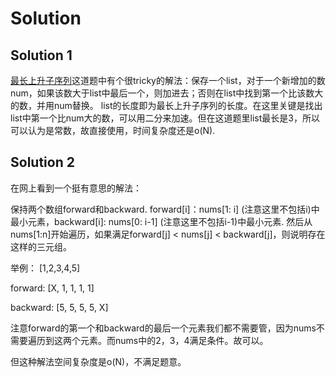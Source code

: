# Solution

## Solution 1
[最长上升子序列](../../Codes/300)这道题中有个很tricky的解法：保存一个list，对于一个新增加的数num，如果该数大于list中最后一个，则加进去；否则在list中找到第一个比该数大的数，并用num替换。
list的长度即为最长上升子序列的长度。在这里关键是找出list中第一个比num大的数，可以用二分来加速。但在这道题里list最长是3，所以可以认为是常数，故直接使用，时间复杂度还是o(N).

## Solution 2
在网上看到一个挺有意思的解法：

保持两个数组forward和backward. forward[i]：nums[1: i] (注意这里不包括i)中最小元素，backward[i]: nums[0: i-1] (注意这里不包括i-1)中最小元素.
然后从nums[1:n]开始遍历，如果满足forward[j] < nums[j] < backward[j]，则说明存在这样的三元组。

举例：
[1,2,3,4,5]

forward:  [X, 1, 1, 1, 1]

backward: [5, 5, 5, 5, X]

注意forward的第一个和backward的最后一个元素我们都不需要管，因为nums不需要遍历到这两个元素。而nums中的2，3，4满足条件。故可以。

但这种解法空间复杂度是o(N)，不满足题意。